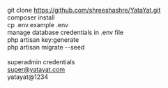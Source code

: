 git clone https://github.com/shreeshashre/YataYat.git   \
composer install     \
cp .env.example .env    \
manage database credentials in .env file    \
php artisan key:generate    \
php artisan migrate --seed    \
\
superadmin credentials    \
super@yatayat.com    \
yatayat@1234     
